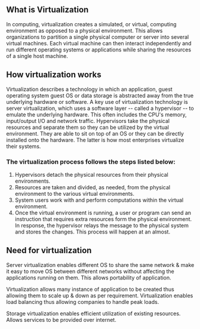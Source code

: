 ﻿



## What is Virtualization
In computing, virtualization creates a simulated, or virtual, computing environment as opposed to a physical environment. This allows organizations to partition a single physical computer or server into several virtual machines. Each virtual machine can then interact independently and run different operating systems or applications while sharing the resources of a single host machine.

## How virtualization works
Virtualization describes a technology in which an application, guest operating system guest OS or data storage is abstracted away from the true underlying hardware or software. A key use of virtualization technology is server virtualization, which uses a software layer -- called a hypervisor -- to emulate the underlying hardware. This often includes the CPU's memory, input/output I/O and network traffic. Hypervisors take the physical resources and separate them so they can be utilized by the virtual environment. They are able to sit on top of an OS or they can be directly installed onto the hardware. The latter is how most enterprises virtualize their systems.

### The virtualization process follows the steps listed below:
1.   Hypervisors detach the physical resources from their physical environments.
2.  Resources are taken and divided, as needed, from the physical environment to the various virtual environments.
3.  System users work with and perform computations within the virtual environment.
4.  Once the virtual environment is running, a user or program can send an instruction that requires extra resources form the physical environment. In response, the hypervisor relays the message to the physical system and stores the changes. This process will happen at an almost.

## Need for virtualization
Server virtualization enables different OS to share the same network & make it easy to move OS between different networks without affecting the applications running on them. This allows portability of application.

Virtualization allows many instance of application to be created thus allowing them to scale up & down as per requirement. Virtualization enables load balancing thus allowing companies to handle peak loads.

Storage virtualization enables efficient utilization of existing resources. Allows services to be provided over internet.

